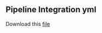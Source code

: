 Pipeline Integration yml
-----------------------------


Download this [file](pipeline.yml)

```{literalinclude} pipeline.yml
```